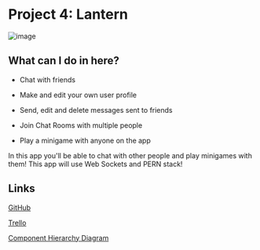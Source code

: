 # Project 4: Lantern

![image](https://camo.githubusercontent.com/c7cd26def93db19affeb8c6af3009fd15720ce38f6259e730699a305c676a820/68747470733a2f2f7777772e66726565636f646563616d702e6f72672f6e6577732f636f6e74656e742f696d616765732f73697a652f77323030302f323032302f30332f5045524e2e706e67)

## What can I do in here?

- Chat with friends

- Make and edit your own user profile

- Send, edit and delete messages sent to friends

- Join Chat Rooms with multiple people

- Play a minigame with anyone on the app

In this app you'll be able to chat with other people and play minigames with them! This app will use Web Sockets and PERN stack!

## Links

[GitHub](https://github.com/QueenlyCrimson/project-2)

[Trello](https://trello.com/b/bAR0Nqzt/unit-4-project)

[Component Hierarchy Diagram](https://app.diagrams.net/#G1dpT7mL2TW3GYhhmXCSoFPP6tPa3ZX_so)
